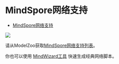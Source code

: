 # MindSpore网络支持

<!-- TOC -->

- [MindSpore网络支持](#mindspore网络支持)

<!-- /TOC -->

<a href="https://gitee.com/mindspore/docs/blob/master/docs/mindspore/note/source_zh_cn/network_list_ms.md" target="_blank"><img src="https://gitee.com/mindspore/docs/raw/master/resource/_static/logo_source.png"></a>

请从ModelZoo获取[MindSpore网络支持列表](https://gitee.com/mindspore/models/blob/master/README_CN.md#%E7%9B%AE%E5%BD%95)。

你也可以使用 [MindWizard工具](https://gitee.com/mindspore/mindinsight/tree/master/mindinsight/wizard/) 快速生成经典网络脚本。
